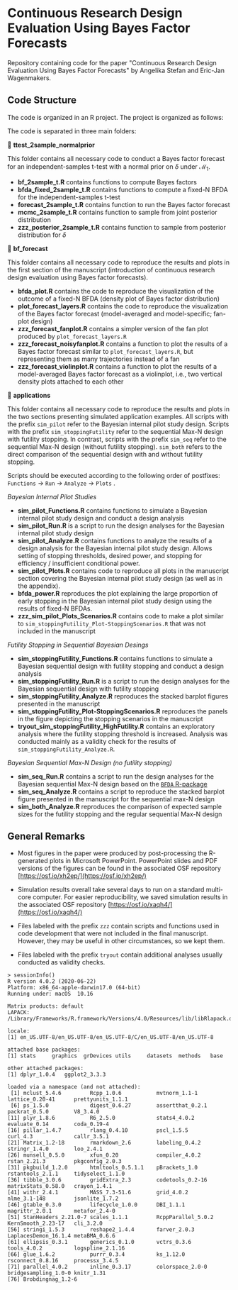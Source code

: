 # Continuous Research Design Evaluation Using Bayes Factor Forecasts

Repository containing code for the paper "Continuous Research Design Evaluation Using Bayes Factor Forecasts" by Angelika Stefan and Eric-Jan Wagenmakers.

## Code Structure

The code is organized in an R project. The project is organized as follows:

The code is separated in three main folders:


:file_folder: __ttest_2sample_normalprior__

This folder contains all necessary code to conduct a Bayes factor forecast for an independent-samples t-test with a normal prior on $\delta$ under $\mathcal{M}_1$. 

* __bf_2sample_t.R__ contains functions to compute Bayes factors
* __bfda_fixed_2sample_t.R__ contains functions to compute a fixed-N BFDA for the independent-samples t-test
* __forecast_2sample_t.R__ contains function to run the Bayes factor forecast
* __mcmc_2sample_t.R__ contains function to sample from joint posterior distribution
* __zzz_posterior_2sample_t.R__ contains function to sample from posterior distribution for $\delta$ 

:file_folder: __bf_forecast__

This folder contains all necessary code to reproduce the results and plots in the first section of the manuscript (introduction of continuous research design evaluation using Bayes factor forecasts).

* __bfda_plot.R__ contains the code to reproduce the visualization of the outcome of a fixed-N BFDA (density plot of Bayes factor distribution)
* __plot_forecast_layers.R__ contains the code to reproduce the visualization of the Bayes factor forecast (model-averaged and model-specific; fan-plot design)
* __zzz_forecast_fanplot.R__ contains a simpler version of the fan plot produced by `plot_forecast_layers.R`
* __zzz_forecast_noisyfanplot.R__ contains a function to plot the results of a Bayes factor forecast similar to `plot_forecast_layers.R`, but representing them as many trajectories instead of a fan
* __zzz_forecast_violinplot.R__ contains a function to plot the results of a model-averaged Bayes factor forecast as a violinplot, i.e., two vertical density plots attached to each other

:file_folder: __applications__

This folder contains all necessary code to reproduce the results and plots in the two sections presenting simulated application examples. All scripts with the prefix `sim_pilot` refer to the Bayesian internal pilot study design. Scripts with the prefix `sim_stoppingFutility` refer to the sequential Max-N design with futility stopping. In contrast, scripts with the prefix `sim_seq` refer to the sequential Max-N design (without futility stopping). `sim_both` refers to the direct comparison of the sequential design with and without futility stopping. 

Scripts should be executed according to the following order of postfixes: `Functions` $\rightarrow$ `Run` $\rightarrow$ `Analyze` $\rightarrow$ `Plots` .

*Bayesian Internal Pilot Studies*

* __sim_pilot_Functions.R__ contains functions to simulate a Bayesian internal pilot study design and conduct a design analysis
* __sim_pilot_Run.R__ is a script to run the design analyses for the Bayesian internal pilot study design
* __sim_pilot_Analyze.R__ contains functions to analyze the results of a design analysis for the Bayesian internal pilot study design. Allows setting of stopping thresholds, desired power, and stopping for efficiency / insufficient conditional power.
* __sim_pilot_Plots.R__ contains code to reproduce all plots in the manuscript section covering the Bayesian internal pilot study design (as well as in the appendix).
* __bfda_power.R__ reproduces the plot explaining the large proportion of early stopping in the Bayesian internal pilot study design using the results of fixed-N BFDAs.
* __zzz_sim_pilot_Plots_Scenarios.R__ contains code to make a plot similar to `sim_stoppingFutility_Plot-StoppingScenarios.R` that was not included in the manuscript

*Futility Stopping in Sequential Bayesian Desings* 

* __sim_stoppingFutility_Functions.R__ contains functions to simulate a Bayesian sequential design with futility stopping and conduct a design analysis
* __sim_stoppingFutility_Run.R__ is a script to run the design analyses for the Bayesian sequential design with futility stopping
* __sim_stoppingFutility_Analyze.R__ reproduces the stacked barplot figures presented in the manuscript
* __sim_stoppingFutility_Plot-StoppingScenarios.R__ reproduces the panels in the figure depicting the stopping scenarios in the manuscript
* __tryout_sim_stoppingFutility_HighFutility.R__ contains an exploratory analysis where the futility stopping threshold is increased. Analysis was conducted mainly as a validity check for the results of `sim_stoppingFutility_Analyze.R`.

*Bayesian Sequential Max-N Design (no futility stopping)*
* __sim_seq_Run.R__ contains a script to run the design analyses for the Bayesian sequential Max-N design based on the [`BFDA` R-package](https://github.com/nicebread/BFDA)
* __sim_seq_Analyze.R__ contains a script to reproduce the stacked barplot figure presented in the manuscript for the sequential max-N design
* __sim_both_Analyze.R__ reproduces the comparison of expected sample sizes for the futility stopping and the regular sequential Max-N design

## General Remarks

* Most figures in the paper were produced by post-processing the R-generated plots in Microsoft PowerPoint. PowerPoint slides and PDF versions of the figures can be found in the associated OSF repository [https://osf.io/xh2ep/](https://osf.io/xh2ep/)

* Simulation results overall take several days to run on a standard multi-core computer. For easier reproducibility, we saved simulation results in the associated OSF repository [https://osf.io/xaqh4/](https://osf.io/xaqh4/)

* Files labeled with the prefix `zzz` contain scripts and functions used in code development that were not included in the final manuscript. However, they may be useful in other circumstances, so we kept them. 

* Files labeled with the prefix `tryout` contain additional analyses usually conducted as validity checks.

```
> sessionInfo()
R version 4.0.2 (2020-06-22)
Platform: x86_64-apple-darwin17.0 (64-bit)
Running under: macOS  10.16

Matrix products: default
LAPACK: /Library/Frameworks/R.framework/Versions/4.0/Resources/lib/libRlapack.dylib

locale:
[1] en_US.UTF-8/en_US.UTF-8/en_US.UTF-8/C/en_US.UTF-8/en_US.UTF-8

attached base packages:
[1] stats     graphics  grDevices utils     datasets  methods   base     

other attached packages:
[1] dplyr_1.0.4   ggplot2_3.3.3

loaded via a namespace (and not attached):
 [1] mclust_5.4.6         Rcpp_1.0.6           mvtnorm_1.1-1        lattice_0.20-41      prettyunits_1.1.1   
 [6] ps_1.5.0             digest_0.6.27        assertthat_0.2.1     packrat_0.5.0        V8_3.4.0            
[11] plyr_1.8.6           R6_2.5.0             stats4_4.0.2         evaluate_0.14        coda_0.19-4         
[16] pillar_1.4.7         rlang_0.4.10         pscl_1.5.5           curl_4.3             callr_3.5.1         
[21] Matrix_1.2-18        rmarkdown_2.6        labeling_0.4.2       stringr_1.4.0        loo_2.4.1           
[26] munsell_0.5.0        xfun_0.20            compiler_4.0.2       rstan_2.21.3         pkgconfig_2.0.3     
[31] pkgbuild_1.2.0       htmltools_0.5.1.1    pBrackets_1.0        rstantools_2.1.1     tidyselect_1.1.0    
[36] tibble_3.0.6         gridExtra_2.3        codetools_0.2-16     matrixStats_0.58.0   crayon_1.4.1        
[41] withr_2.4.1          MASS_7.3-51.6        grid_4.0.2           nlme_3.1-148         jsonlite_1.7.2      
[46] gtable_0.3.0         lifecycle_1.0.0      DBI_1.1.1            magrittr_2.0.1       metafor_2.4-0       
[51] StanHeaders_2.21.0-7 scales_1.1.1         RcppParallel_5.0.2   KernSmooth_2.23-17   cli_3.2.0           
[56] stringi_1.5.3        reshape2_1.4.4       farver_2.0.3         LaplacesDemon_16.1.4 metaBMA_0.6.6       
[61] ellipsis_0.3.1       generics_0.1.0       vctrs_0.3.6          tools_4.0.2          logspline_2.1.16    
[66] glue_1.6.2           purrr_0.3.4          ks_1.12.0            rsconnect_0.8.16     processx_3.4.5      
[71] parallel_4.0.2       inline_0.3.17        colorspace_2.0-0     bridgesampling_1.0-0 knitr_1.31          
[76] Brobdingnag_1.2-6   
```